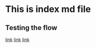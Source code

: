 # This is index md file
## Testing the flow
[link](https://www.example.com/my%20great%20page)
[link](https://github.com/shamim1258/Shamim/tree/main/Personal)
[link](https://github.com/shamim1258/Shamim/tree/main/Personal)
